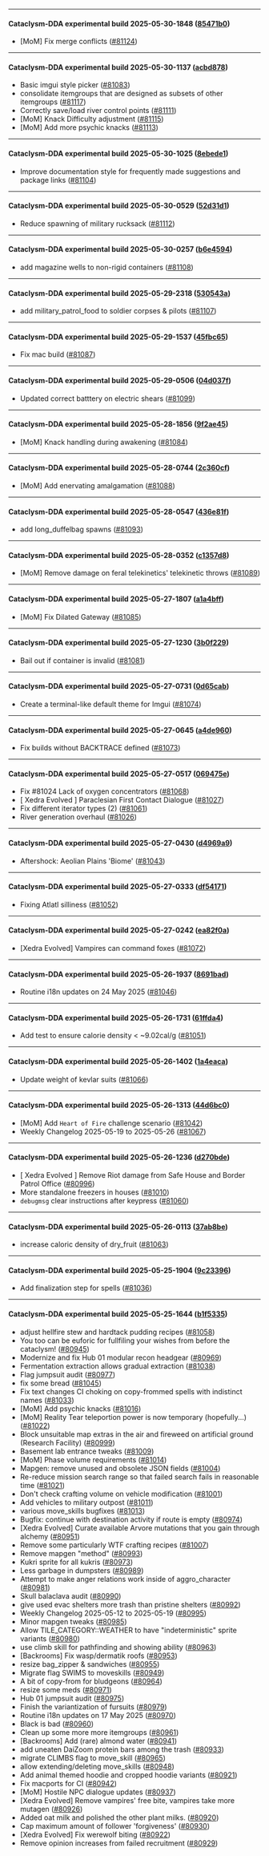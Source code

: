 
---

#### Cataclysm-DDA experimental build 2025-05-30-1848 ([85471b0](https://github.com/CleverRaven/Cataclysm-DDA/releases/tag/cdda-experimental-2025-05-30-1848))

* [MoM] Fix merge conflicts ([#81124](https://github.com/CleverRaven/Cataclysm-DDA/pull/81124))

---

#### Cataclysm-DDA experimental build 2025-05-30-1137 ([acbd878](https://github.com/CleverRaven/Cataclysm-DDA/releases/tag/cdda-experimental-2025-05-30-1137))

* Basic imgui style picker ([#81083](https://github.com/CleverRaven/Cataclysm-DDA/pull/81083))
* consolidate itemgroups that are designed as subsets of other itemgroups ([#81117](https://github.com/CleverRaven/Cataclysm-DDA/pull/81117))
* Correctly save/load river control points ([#81111](https://github.com/CleverRaven/Cataclysm-DDA/pull/81111))
* [MoM] Knack Difficulty adjustment ([#81115](https://github.com/CleverRaven/Cataclysm-DDA/pull/81115))
* [MoM] Add more psychic knacks ([#81113](https://github.com/CleverRaven/Cataclysm-DDA/pull/81113))

---

#### Cataclysm-DDA experimental build 2025-05-30-1025 ([8ebede1](https://github.com/CleverRaven/Cataclysm-DDA/releases/tag/cdda-experimental-2025-05-30-1025))

* Improve documentation style for frequently made suggestions and package links ([#81104](https://github.com/CleverRaven/Cataclysm-DDA/pull/81104))

---

#### Cataclysm-DDA experimental build 2025-05-30-0529 ([52d31d1](https://github.com/CleverRaven/Cataclysm-DDA/releases/tag/cdda-experimental-2025-05-30-0529))

* Reduce spawning of military rucksack ([#81112](https://github.com/CleverRaven/Cataclysm-DDA/pull/81112))

---

#### Cataclysm-DDA experimental build 2025-05-30-0257 ([b6e4594](https://github.com/CleverRaven/Cataclysm-DDA/releases/tag/cdda-experimental-2025-05-30-0257))

* add magazine wells to non-rigid containers ([#81108](https://github.com/CleverRaven/Cataclysm-DDA/pull/81108))

---

#### Cataclysm-DDA experimental build 2025-05-29-2318 ([530543a](https://github.com/CleverRaven/Cataclysm-DDA/releases/tag/cdda-experimental-2025-05-29-2318))

* add military_patrol_food to soldier corpses & pilots ([#81107](https://github.com/CleverRaven/Cataclysm-DDA/pull/81107))

---

#### Cataclysm-DDA experimental build 2025-05-29-1537 ([45fbc65](https://github.com/CleverRaven/Cataclysm-DDA/releases/tag/cdda-experimental-2025-05-29-1537))

* Fix mac build ([#81087](https://github.com/CleverRaven/Cataclysm-DDA/pull/81087))

---

#### Cataclysm-DDA experimental build 2025-05-29-0506 ([04d037f](https://github.com/CleverRaven/Cataclysm-DDA/releases/tag/cdda-experimental-2025-05-29-0506))

* Updated correct batttery on electric shears ([#81099](https://github.com/CleverRaven/Cataclysm-DDA/pull/81099))

---

#### Cataclysm-DDA experimental build 2025-05-28-1856 ([9f2ae45](https://github.com/CleverRaven/Cataclysm-DDA/releases/tag/cdda-experimental-2025-05-28-1856))

* [MoM] Knack handling during awakening ([#81084](https://github.com/CleverRaven/Cataclysm-DDA/pull/81084))

---

#### Cataclysm-DDA experimental build 2025-05-28-0744 ([2c360cf](https://github.com/CleverRaven/Cataclysm-DDA/releases/tag/cdda-experimental-2025-05-28-0744))

* [MoM] Add enervating amalgamation ([#81088](https://github.com/CleverRaven/Cataclysm-DDA/pull/81088))

---

#### Cataclysm-DDA experimental build 2025-05-28-0547 ([436e81f](https://github.com/CleverRaven/Cataclysm-DDA/releases/tag/cdda-experimental-2025-05-28-0547))

* add long_duffelbag spawns ([#81093](https://github.com/CleverRaven/Cataclysm-DDA/pull/81093))

---

#### Cataclysm-DDA experimental build 2025-05-28-0352 ([c1357d8](https://github.com/CleverRaven/Cataclysm-DDA/releases/tag/cdda-experimental-2025-05-28-0352))

* [MoM] Remove damage on feral telekinetics' telekinetic throws ([#81089](https://github.com/CleverRaven/Cataclysm-DDA/pull/81089))

---

#### Cataclysm-DDA experimental build 2025-05-27-1807 ([a1a4bff](https://github.com/CleverRaven/Cataclysm-DDA/releases/tag/cdda-experimental-2025-05-27-1807))

* [MoM] Fix Dilated Gateway ([#81085](https://github.com/CleverRaven/Cataclysm-DDA/pull/81085))

---

#### Cataclysm-DDA experimental build 2025-05-27-1230 ([3b0f229](https://github.com/CleverRaven/Cataclysm-DDA/releases/tag/cdda-experimental-2025-05-27-1230))

* Bail out if container is invalid ([#81081](https://github.com/CleverRaven/Cataclysm-DDA/pull/81081))

---

#### Cataclysm-DDA experimental build 2025-05-27-0731 ([0d65cab](https://github.com/CleverRaven/Cataclysm-DDA/releases/tag/cdda-experimental-2025-05-27-0731))

* Create a terminal-like default theme for Imgui ([#81074](https://github.com/CleverRaven/Cataclysm-DDA/pull/81074))

---

#### Cataclysm-DDA experimental build 2025-05-27-0645 ([a4de960](https://github.com/CleverRaven/Cataclysm-DDA/releases/tag/cdda-experimental-2025-05-27-0645))

* Fix builds without BACKTRACE defined ([#81073](https://github.com/CleverRaven/Cataclysm-DDA/pull/81073))

---

#### Cataclysm-DDA experimental build 2025-05-27-0517 ([069475e](https://github.com/CleverRaven/Cataclysm-DDA/releases/tag/cdda-experimental-2025-05-27-0517))

* Fix #81024  Lack of oxygen concentrators ([#81068](https://github.com/CleverRaven/Cataclysm-DDA/pull/81068))
* [ Xedra Evolved ] Paraclesian First Contact Dialogue ([#81027](https://github.com/CleverRaven/Cataclysm-DDA/pull/81027))
* Fix different iterator types (2) ([#81061](https://github.com/CleverRaven/Cataclysm-DDA/pull/81061))
* River generation overhaul ([#81026](https://github.com/CleverRaven/Cataclysm-DDA/pull/81026))

---

#### Cataclysm-DDA experimental build 2025-05-27-0430 ([d4969a9](https://github.com/CleverRaven/Cataclysm-DDA/releases/tag/cdda-experimental-2025-05-27-0430))

* Aftershock: Aeolian Plains 'Biome' ([#81043](https://github.com/CleverRaven/Cataclysm-DDA/pull/81043))

---

#### Cataclysm-DDA experimental build 2025-05-27-0333 ([df54171](https://github.com/CleverRaven/Cataclysm-DDA/releases/tag/cdda-experimental-2025-05-27-0333))

* Fixing Atlatl silliness ([#81052](https://github.com/CleverRaven/Cataclysm-DDA/pull/81052))

---

#### Cataclysm-DDA experimental build 2025-05-27-0242 ([ea82f0a](https://github.com/CleverRaven/Cataclysm-DDA/releases/tag/cdda-experimental-2025-05-27-0242))

* [Xedra Evolved] Vampires can command foxes ([#81072](https://github.com/CleverRaven/Cataclysm-DDA/pull/81072))

---

#### Cataclysm-DDA experimental build 2025-05-26-1937 ([8691bad](https://github.com/CleverRaven/Cataclysm-DDA/releases/tag/cdda-experimental-2025-05-26-1937))

* Routine i18n updates on 24 May 2025 ([#81046](https://github.com/CleverRaven/Cataclysm-DDA/pull/81046))

---

#### Cataclysm-DDA experimental build 2025-05-26-1731 ([61ffda4](https://github.com/CleverRaven/Cataclysm-DDA/releases/tag/cdda-experimental-2025-05-26-1731))

* Add test to ensure calorie density < ~9.02cal/g ([#81051](https://github.com/CleverRaven/Cataclysm-DDA/pull/81051))

---

#### Cataclysm-DDA experimental build 2025-05-26-1402 ([1a4eaca](https://github.com/CleverRaven/Cataclysm-DDA/releases/tag/cdda-experimental-2025-05-26-1402))

* Update weight of kevlar suits ([#81066](https://github.com/CleverRaven/Cataclysm-DDA/pull/81066))

---

#### Cataclysm-DDA experimental build 2025-05-26-1313 ([44d6bc0](https://github.com/CleverRaven/Cataclysm-DDA/releases/tag/cdda-experimental-2025-05-26-1313))

* [MoM] Add `Heart of Fire` challenge scenario ([#81042](https://github.com/CleverRaven/Cataclysm-DDA/pull/81042))
* Weekly Changelog 2025-05-19 to 2025-05-26 ([#81067](https://github.com/CleverRaven/Cataclysm-DDA/pull/81067))

---

#### Cataclysm-DDA experimental build 2025-05-26-1236 ([d270bde](https://github.com/CleverRaven/Cataclysm-DDA/releases/tag/cdda-experimental-2025-05-26-1236))

* [ Xedra Evolved ] Remove Riot damage from Safe House and Border Patrol Office ([#80996](https://github.com/CleverRaven/Cataclysm-DDA/pull/80996))
* More standalone freezers in houses ([#81010](https://github.com/CleverRaven/Cataclysm-DDA/pull/81010))
* `debugmsg` clear instructions after keypress ([#81060](https://github.com/CleverRaven/Cataclysm-DDA/pull/81060))

---

#### Cataclysm-DDA experimental build 2025-05-26-0113 ([37ab8be](https://github.com/CleverRaven/Cataclysm-DDA/releases/tag/cdda-experimental-2025-05-26-0113))

* increase caloric density of dry_fruit ([#81063](https://github.com/CleverRaven/Cataclysm-DDA/pull/81063))

---

#### Cataclysm-DDA experimental build 2025-05-25-1904 ([9c23396](https://github.com/CleverRaven/Cataclysm-DDA/releases/tag/cdda-experimental-2025-05-25-1904))

* Add finalization step for spells ([#81036](https://github.com/CleverRaven/Cataclysm-DDA/pull/81036))

---

#### Cataclysm-DDA experimental build 2025-05-25-1644 ([b1f5335](https://github.com/CleverRaven/Cataclysm-DDA/releases/tag/cdda-experimental-2025-05-25-1644))

* adjust hellfire stew and hardtack pudding recipes ([#81058](https://github.com/CleverRaven/Cataclysm-DDA/pull/81058))
* You too can be euforic for fullfiling your wishes from before the cataclysm! ([#80945](https://github.com/CleverRaven/Cataclysm-DDA/pull/80945))
* Modernize and fix Hub 01 modular recon headgear ([#80969](https://github.com/CleverRaven/Cataclysm-DDA/pull/80969))
* Fermentation extraction allows gradual extraction ([#81038](https://github.com/CleverRaven/Cataclysm-DDA/pull/81038))
* Flag jumpsuit audit ([#80977](https://github.com/CleverRaven/Cataclysm-DDA/pull/80977))
* fix some bread ([#81045](https://github.com/CleverRaven/Cataclysm-DDA/pull/81045))
* Fix text changes CI choking on copy-frommed spells with indistinct names ([#81033](https://github.com/CleverRaven/Cataclysm-DDA/pull/81033))
* [MoM] Add psychic knacks ([#81016](https://github.com/CleverRaven/Cataclysm-DDA/pull/81016))
* [MoM] Reality Tear teleportion power is now temporary (hopefully...) ([#81022](https://github.com/CleverRaven/Cataclysm-DDA/pull/81022))
* Block unsuitable map extras in the air and fireweed on artificial ground (Research Facility) ([#80999](https://github.com/CleverRaven/Cataclysm-DDA/pull/80999))
* Basement lab entrance tweaks ([#81009](https://github.com/CleverRaven/Cataclysm-DDA/pull/81009))
* [MoM] Phase volume requirements ([#81014](https://github.com/CleverRaven/Cataclysm-DDA/pull/81014))
* Mapgen: remove unused and obsolete JSON fields ([#81004](https://github.com/CleverRaven/Cataclysm-DDA/pull/81004))
* Re-reduce mission search range so that failed search fails in reasonable time ([#81021](https://github.com/CleverRaven/Cataclysm-DDA/pull/81021))
* Don't check crafting volume on vehicle modification ([#81001](https://github.com/CleverRaven/Cataclysm-DDA/pull/81001))
* Add vehicles to military outpost ([#81011](https://github.com/CleverRaven/Cataclysm-DDA/pull/81011))
* various move_skills bugfixes ([#81013](https://github.com/CleverRaven/Cataclysm-DDA/pull/81013))
* Bugfix: continue with destination activity if route is empty ([#80974](https://github.com/CleverRaven/Cataclysm-DDA/pull/80974))
* [Xedra Evolved] Curate available Arvore mutations that you gain through alchemy ([#80951](https://github.com/CleverRaven/Cataclysm-DDA/pull/80951))
* Remove some particularly WTF crafting recipes ([#81007](https://github.com/CleverRaven/Cataclysm-DDA/pull/81007))
* Remove mapgen "method" ([#80993](https://github.com/CleverRaven/Cataclysm-DDA/pull/80993))
* Kukri sprite for all kukris ([#80973](https://github.com/CleverRaven/Cataclysm-DDA/pull/80973))
* Less garbage in dumpsters ([#80989](https://github.com/CleverRaven/Cataclysm-DDA/pull/80989))
* Attempt to make anger relations work inside of aggro_character ([#80981](https://github.com/CleverRaven/Cataclysm-DDA/pull/80981))
* Skull balaclava audit ([#80990](https://github.com/CleverRaven/Cataclysm-DDA/pull/80990))
* give used evac shelters more trash than pristine shelters ([#80992](https://github.com/CleverRaven/Cataclysm-DDA/pull/80992))
* Weekly Changelog 2025-05-12 to 2025-05-19 ([#80995](https://github.com/CleverRaven/Cataclysm-DDA/pull/80995))
* Minor mapgen tweaks ([#80985](https://github.com/CleverRaven/Cataclysm-DDA/pull/80985))
* Allow TILE_CATEGORY::WEATHER to have "indeterministic" sprite variants ([#80980](https://github.com/CleverRaven/Cataclysm-DDA/pull/80980))
* use climb skill for pathfinding and showing ability ([#80963](https://github.com/CleverRaven/Cataclysm-DDA/pull/80963))
* [Backrooms] Fix wasp/dermatik roofs ([#80953](https://github.com/CleverRaven/Cataclysm-DDA/pull/80953))
* resize bag_zipper & sandwiches ([#80955](https://github.com/CleverRaven/Cataclysm-DDA/pull/80955))
* Migrate flag SWIMS to moveskills ([#80949](https://github.com/CleverRaven/Cataclysm-DDA/pull/80949))
* A bit of copy-from for bludgeons ([#80964](https://github.com/CleverRaven/Cataclysm-DDA/pull/80964))
* resize some meds ([#80971](https://github.com/CleverRaven/Cataclysm-DDA/pull/80971))
* Hub 01 jumpsuit audit ([#80975](https://github.com/CleverRaven/Cataclysm-DDA/pull/80975))
* Finish the variantization of fursuits ([#80979](https://github.com/CleverRaven/Cataclysm-DDA/pull/80979))
* Routine i18n updates on 17 May 2025 ([#80970](https://github.com/CleverRaven/Cataclysm-DDA/pull/80970))
* Black is bad ([#80960](https://github.com/CleverRaven/Cataclysm-DDA/pull/80960))
* Clean up some more more itemgroups ([#80961](https://github.com/CleverRaven/Cataclysm-DDA/pull/80961))
* [Backrooms] Add (rare) almond water ([#80941](https://github.com/CleverRaven/Cataclysm-DDA/pull/80941))
* add uneaten DaiZoom protein bars among the trash ([#80933](https://github.com/CleverRaven/Cataclysm-DDA/pull/80933))
* migrate CLIMBS flag to move_skill ([#80965](https://github.com/CleverRaven/Cataclysm-DDA/pull/80965))
* allow extending/deleting move_skills ([#80948](https://github.com/CleverRaven/Cataclysm-DDA/pull/80948))
* Add animal themed hoodie and cropped hoodie variants ([#80921](https://github.com/CleverRaven/Cataclysm-DDA/pull/80921))
* Fix macports for CI ([#80942](https://github.com/CleverRaven/Cataclysm-DDA/pull/80942))
* [MoM] Hostile NPC dialogue updates ([#80937](https://github.com/CleverRaven/Cataclysm-DDA/pull/80937))
* [Xedra Evolved] Remove vampires' free bite, vampires take more mutagen ([#80926](https://github.com/CleverRaven/Cataclysm-DDA/pull/80926))
* Added oat milk and polished the other plant milks. ([#80920](https://github.com/CleverRaven/Cataclysm-DDA/pull/80920))
* Cap maximum amount of follower 'forgiveness' ([#80930](https://github.com/CleverRaven/Cataclysm-DDA/pull/80930))
* [Xedra Evolved] Fix werewolf biting ([#80922](https://github.com/CleverRaven/Cataclysm-DDA/pull/80922))
* Remove opinion increases from failed recruitment ([#80929](https://github.com/CleverRaven/Cataclysm-DDA/pull/80929))

